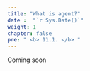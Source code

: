 ```yaml
---
title: "What is agent?"
date :  "`r Sys.Date()`" 
weight: 1
chapter: false
pre: " <b> 11.1. </b> "
---
```

Coming soon